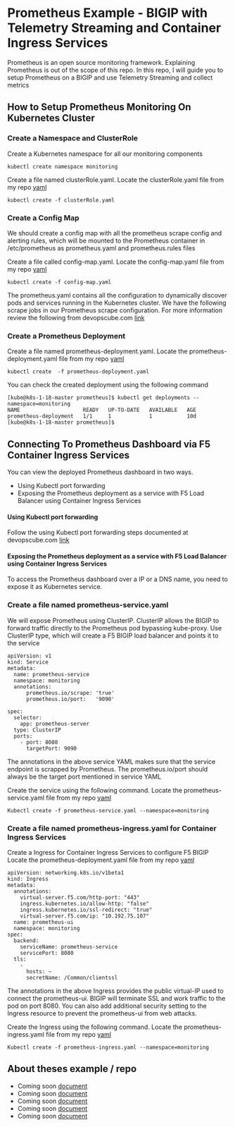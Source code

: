 # Prometheus Example - BIGIP with Telemetry Streaming and Container Ingress Services
Prometheus is an open source monitoring framework. Explaining Prometheus is out of the scope of this repo. In this repo, I will guide you to setup Prometheus on a BIGIP and use Telemetry Streaming and collect metrics

## How to Setup Prometheus Monitoring On Kubernetes Cluster

### Create a Namespace and ClusterRole
Create a Kubernetes namespace for all our monitoring components
```
kubectl create namespace monitoring
```
Create a file named clusterRole.yaml. Locate the clusterRole.yaml file from my repo [yaml](https://github.com/mdditt2000/prometheus/blob/master/clusterRole.yaml)
```
kubectl create -f clusterRole.yaml
```
### Create a Config Map
We should create a config map with all the prometheus scrape config and alerting rules, which will be mounted to the Prometheus container in /etc/prometheus as prometheus.yaml and prometheus.rules files

Create a file called config-map.yaml. Locate the config-map.yaml file from my repo [yaml](https://github.com/mdditt2000/prometheus/blob/master/config-map.yaml)
```
kubectl create -f config-map.yaml
```
The prometheus.yaml contains all the configuration to dynamically discover pods and services running in the Kubernetes cluster. We have the following scrape jobs in our Prometheus scrape configuration. For more information review the following from devopscube.com [link](https://devopscube.com/setup-prometheus-monitoring-on-kubernetes/)

### Create a Prometheus Deployment
Create a file named prometheus-deployment.yaml. Locate the prometheus-deployment.yaml file from my repo [yaml](https://github.com/mdditt2000/prometheus/blob/master/prometheus-deployment.yaml)
```
kubectl create  -f prometheus-deployment.yaml
```
You can check the created deployment using the following command
```
[kube@k8s-1-18-master prometheus]$ kubectl get deployments --namespace=monitoring
NAME                    READY   UP-TO-DATE   AVAILABLE   AGE
prometheus-deployment   1/1     1            1           10d
[kube@k8s-1-18-master prometheus]$
```
## Connecting To Prometheus Dashboard via F5 Container Ingress Services

You can view the deployed Prometheus dashboard in two ways.

* Using Kubectl port forwarding
* Exposing the Prometheus deployment as a service with F5 Load Balancer using Container Ingress Services

#### Using Kubectl port forwarding

Follow the using Kubectl port forwarding steps documented at devopscube.com [link](https://devopscube.com/setup-prometheus-monitoring-on-kubernetes/)

#### Exposing the Prometheus deployment as a service with F5 Load Balancer using Container Ingress Services

To access the Prometheus dashboard over a IP or a DNS name, you need to expose it as Kubernetes service.

### Create a file named prometheus-service.yaml
We will expose Prometheus using ClusterIP. ClusterIP allows the BIGIP to forward traffic directly to the Prometheus pod bypassing kube-proxy. Use ClusterIP type, which will create a F5 BIGIP load balancer and points it to the service
```
apiVersion: v1
kind: Service
metadata:
  name: prometheus-service
  namespace: monitoring
  annotations:
      prometheus.io/scrape: 'true'
      prometheus.io/port:   '9090'
  
spec:
  selector: 
    app: prometheus-server
  type: ClusterIP 
  ports:
    - port: 8080
      targetPort: 9090
```
The annotations in the above service YAML makes sure that the service endpoint is scrapped by Prometheus. The prometheus.io/port should always be the target port mentioned in service YAML

Create the service using the following command. Locate the prometheus-service.yaml file from my repo [yaml](https://github.com/mdditt2000/prometheus/blob/master/prometheus-service.yaml)
```
Kubectl create -f prometheus-service.yaml --namespace=monitoring
```
### Create a file named prometheus-ingress.yaml for Container Ingress Services
Create a Ingress for Container Ingress Services to configure F5 BIGIP Locate the prometheus-deployment.yaml file from my repo [yaml](https://github.com/mdditt2000/prometheus/blob/master/prometheus-deployment.yaml)
```
apiVersion: networking.k8s.io/v1beta1
kind: Ingress
metadata: 
  annotations: 
    virtual-server.f5.com/http-port: "443"
    ingress.kubernetes.io/allow-http: "false"
    ingress.kubernetes.io/ssl-redirect: "true"
    virtual-server.f5.com/ip: "10.192.75.107"
  name: prometheus-ui
  namespace: monitoring
spec: 
  backend: 
    serviceName: prometheus-service
    servicePort: 8080
  tls: 
    - 
      hosts: ~
      secretName: /Common/clientssl
```
The annotations in the above Ingress provides the public virtual-IP used to connect the prometheus-ui. BIGIP will terminate SSL and work traffic to the pod on port 8080. You can also add additional security setting to the Ingress resource to prevent the prometheus-ui from web attacks.

Create the Ingress using the following command. Locate the prometheus-ingress.yaml file from my repo [yaml](https://github.com/mdditt2000/prometheus/blob/master/prometheus-ingress.yaml)
```
Kubectl create -f prometheus-ingress.yaml --namespace=monitoring
```

## About theses example / repo

* Coming soon [document](https://github.com/mdditt2000/kubernetes-1-18/blob/master/k8s%20cluster%20install/install%20guide/install-cluster.md)
* Coming soon [document](https://github.com/mdditt2000/kubernetes-1-18/blob/master/cis%201.14/QuickStartGuideCluster.md)
* Coming soon [document](https://github.com/mdditt2000/kubernetes-1-18/blob/master/cis%201.14/QuickStartGuideNode.md)
* Coming soon [document](https://github.com/mdditt2000/kubernetes-1-18/blob/master/cis%201.14/type-loadbalancer/QuickStartGuide.md)
* Coming soon [document](https://github.com/mdditt2000/kubernetes-1-18/blob/master/kubernetes-faq.md)